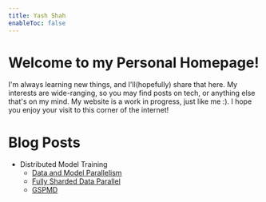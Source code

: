 ```yaml
---
title: Yash Shah
enableToc: false
---
```

# Welcome to my Personal Homepage!

I'm always learning new things, and I'll(hopefully) share that here. My interests are wide-ranging, so you may find posts on tech, or anything else that's on my mind. My website is a work in progress, just like me :). I hope you enjoy your visit to this corner of the internet!


# Blog Posts

* Distributed Model Training
	- [Data and Model Parallelism](distributed_model_training/01_dp_and_mp.md)
	- [Fully Sharded Data Parallel](distributed_model_training/02_fdsp.md)
	- [GSPMD](distributed_model_training/03_gspmd.md)



